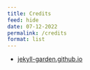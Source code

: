```yaml
---
title: Credits
feed: hide
date: 07-12-2022
permalink: /credits
format: list
---
```


- [jekyll-garden.github.io](https://github.com/Jekyll-Garden/jekyll-garden.github.io)